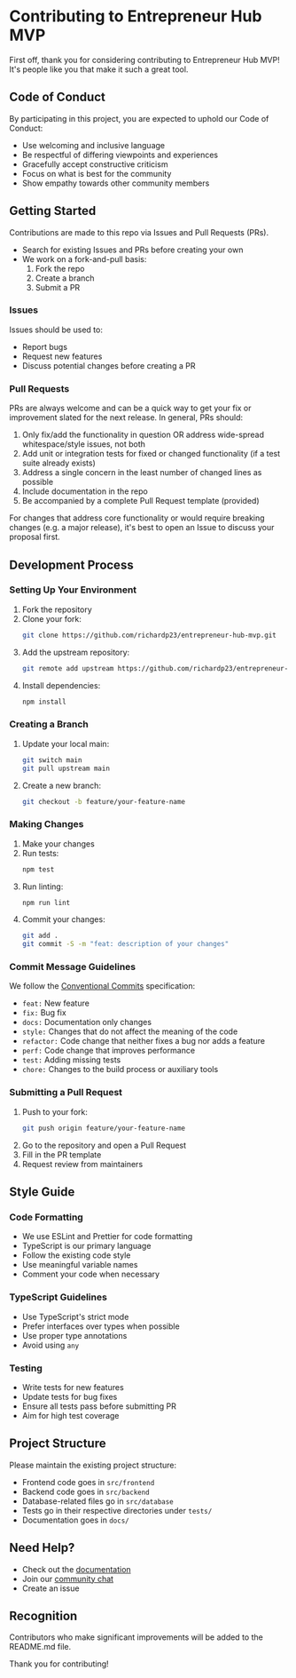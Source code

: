 # Contributing to Entrepreneur Hub MVP

First off, thank you for considering contributing to Entrepreneur Hub MVP! It's people like you that make it such a great tool.

## Code of Conduct

By participating in this project, you are expected to uphold our Code of Conduct:

- Use welcoming and inclusive language
- Be respectful of differing viewpoints and experiences
- Gracefully accept constructive criticism
- Focus on what is best for the community
- Show empathy towards other community members

## Getting Started

Contributions are made to this repo via Issues and Pull Requests (PRs).

- Search for existing Issues and PRs before creating your own
- We work on a fork-and-pull basis:
  1. Fork the repo
  2. Create a branch
  3. Submit a PR

### Issues

Issues should be used to:
- Report bugs
- Request new features
- Discuss potential changes before creating a PR

### Pull Requests

PRs are always welcome and can be a quick way to get your fix or improvement slated for the next release. In general, PRs should:

1. Only fix/add the functionality in question OR address wide-spread whitespace/style issues, not both
2. Add unit or integration tests for fixed or changed functionality (if a test suite already exists)
3. Address a single concern in the least number of changed lines as possible
4. Include documentation in the repo
5. Be accompanied by a complete Pull Request template (provided)

For changes that address core functionality or would require breaking changes (e.g. a major release), it's best to open an Issue to discuss your proposal first.

## Development Process

### Setting Up Your Environment

1. Fork the repository
2. Clone your fork:
   ```bash
   git clone https://github.com/richardp23/entrepreneur-hub-mvp.git
   ```
3. Add the upstream repository:
   ```bash
   git remote add upstream https://github.com/richardp23/entrepreneur-hub-mvp.git
   ```
4. Install dependencies:
   ```bash
   npm install
   ```

### Creating a Branch

1. Update your local main:
   ```bash
   git switch main
   git pull upstream main
   ```
2. Create a new branch:
   ```bash
   git checkout -b feature/your-feature-name
   ```

### Making Changes

1. Make your changes
2. Run tests:
   ```bash
   npm test
   ```
3. Run linting:
   ```bash
   npm run lint
   ```
4. Commit your changes:
   ```bash
   git add .
   git commit -S -m "feat: description of your changes"
   ```

### Commit Message Guidelines

We follow the [Conventional Commits](https://www.conventionalcommits.org/) specification:

- `feat:` New feature
- `fix:` Bug fix
- `docs:` Documentation only changes
- `style:` Changes that do not affect the meaning of the code
- `refactor:` Code change that neither fixes a bug nor adds a feature
- `perf:` Code change that improves performance
- `test:` Adding missing tests
- `chore:` Changes to the build process or auxiliary tools

### Submitting a Pull Request

1. Push to your fork:
   ```bash
   git push origin feature/your-feature-name
   ```
2. Go to the repository and open a Pull Request
3. Fill in the PR template
4. Request review from maintainers

## Style Guide

### Code Formatting

- We use ESLint and Prettier for code formatting
- TypeScript is our primary language
- Follow the existing code style
- Use meaningful variable names
- Comment your code when necessary

### TypeScript Guidelines

- Use TypeScript's strict mode
- Prefer interfaces over types when possible
- Use proper type annotations
- Avoid using `any`

### Testing

- Write tests for new features
- Update tests for bug fixes
- Ensure all tests pass before submitting PR
- Aim for high test coverage

## Project Structure

Please maintain the existing project structure:

- Frontend code goes in `src/frontend`
- Backend code goes in `src/backend`
- Database-related files go in `src/database`
- Tests go in their respective directories under `tests/`
- Documentation goes in `docs/`

## Need Help?

- Check out the [documentation](docs/)
- Join our [community chat](link-to-chat)
- Create an issue

## Recognition

Contributors who make significant improvements will be added to the README.md file.

Thank you for contributing! 